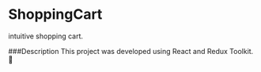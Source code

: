 # ShoppingCart
intuitive shopping cart.

###Description
This project was developed using React and Redux Toolkit. 🚀
